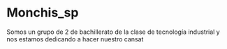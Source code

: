 # Monchis_sp
Somos un grupo de 2 de bachillerato de la clase de tecnología industrial y nos estamos dedicando a hacer nuestro cansat
